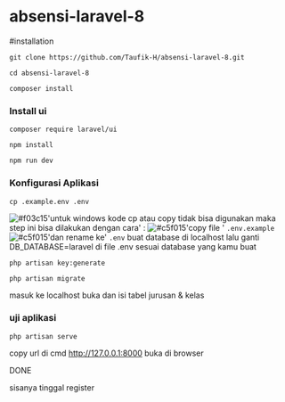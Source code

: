 # absensi-laravel-8
#installation
```
git clone https://github.com/Taufik-H/absensi-laravel-8.git
```
```
cd absensi-laravel-8
```
```
composer install
```
### Install ui
```
composer require laravel/ui
```
```
npm install
```
```
npm run dev
```
### Konfigurasi Aplikasi
```
cp .example.env .env
```
![#f03c15]()'untuk windows kode cp atau copy tidak bisa digunakan maka step ini bisa dilakukan dengan cara' :
![#c5f015]()'copy file ' ```.env.example``` ![#c5f015]()'dan rename ke' ```.env```
buat database di localhost lalu
ganti DB_DATABASE=laravel di file .env sesuai database yang kamu buat
```
php artisan key:generate
```


```
php artisan migrate
```
masuk ke localhost buka dan isi tabel jurusan & kelas

### uji aplikasi
```
php artisan serve
```
copy url di cmd  http://127.0.0.1:8000
buka di browser

DONE

sisanya tinggal register 
